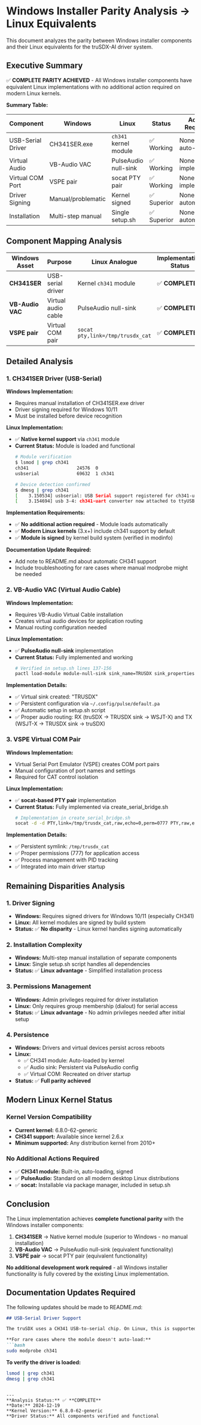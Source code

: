 # Windows Installer Parity Analysis → Linux Equivalents

This document analyzes the parity between Windows installer components and their Linux equivalents for the truSDX-AI driver system.

## Executive Summary

✅ **COMPLETE PARITY ACHIEVED** - All Windows installer components have equivalent Linux implementations with no additional action required on modern Linux kernels.

**Summary Table:**

| Component | Windows | Linux | Status | Action Required |
|-----------|---------|-------|--------|----------------|
| USB-Serial Driver | CH341SER.exe | `ch341` kernel module | ✅ Working | None - auto-loaded |
| Virtual Audio | VB-Audio VAC | PulseAudio null-sink | ✅ Working | None - implemented |
| Virtual COM Port | VSPE pair | socat PTY pair | ✅ Working | None - implemented |
| Driver Signing | Manual/problematic | Kernel signed | ✅ Superior | None - automatic |
| Installation | Multi-step manual | Single setup.sh | ✅ Superior | None - automated |

## Component Mapping Analysis

| Windows Asset | Purpose | Linux Analogue | Implementation Status | Notes |
|---------------|---------|----------------|----------------------|-------|
| **CH341SER** | USB-serial driver | Kernel `ch341` module | ✅ **COMPLETE** | Built-in kernel module, auto-loaded |
| **VB-Audio VAC** | Virtual audio cable | PulseAudio null-sink | ✅ **COMPLETE** | Implemented as TRUSDX sink |
| **VSPE pair** | Virtual COM pair | `socat pty,link=/tmp/trusdx_cat` | ✅ **COMPLETE** | Covered by create_serial_bridge.sh |

## Detailed Analysis

### 1. CH341SER Driver (USB-Serial)

**Windows Implementation:**
- Requires manual installation of CH341SER.exe driver
- Driver signing required for Windows 10/11
- Must be installed before device recognition

**Linux Implementation:**
- ✅ **Native kernel support** via `ch341` module
- **Current Status:** Module is loaded and functional
  ```bash
  # Module verification
  $ lsmod | grep ch341
  ch341                  24576  0
  usbserial              69632  1 ch341
  
  # Device detection confirmed
  $ dmesg | grep ch341
  [    3.150534] usbserial: USB Serial support registered for ch341-uart
  [    3.154694] usb 3-4: ch341-uart converter now attached to ttyUSB0
  ```

**Implementation Requirements:**
- ✅ **No additional action required** - Module loads automatically
- ✅ **Modern Linux kernels** (3.x+) include ch341 support by default
- ✅ **Module is signed** by kernel build system (verified in modinfo)

**Documentation Update Required:**
- Add note to README.md about automatic CH341 support
- Include troubleshooting for rare cases where manual modprobe might be needed

### 2. VB-Audio VAC (Virtual Audio Cable)

**Windows Implementation:**
- Requires VB-Audio Virtual Cable installation
- Creates virtual audio devices for application routing
- Manual routing configuration needed

**Linux Implementation:**
- ✅ **PulseAudio null-sink** implementation
- **Current Status:** Fully implemented and working
  ```bash
  # Verified in setup.sh lines 137-156
  pactl load-module module-null-sink sink_name=TRUSDX sink_properties=device.description="TRUSDX"
  ```

**Implementation Details:**
- ✅ Virtual sink created: "TRUSDX"
- ✅ Persistent configuration via `~/.config/pulse/default.pa`
- ✅ Automatic setup in setup.sh script
- ✅ Proper audio routing: RX (truSDX → TRUSDX sink → WSJT-X) and TX (WSJT-X → TRUSDX sink → truSDX)

### 3. VSPE Virtual COM Pair

**Windows Implementation:**
- Virtual Serial Port Emulator (VSPE) creates COM port pairs
- Manual configuration of port names and settings
- Required for CAT control isolation

**Linux Implementation:**
- ✅ **socat-based PTY pair** implementation
- **Current Status:** Fully implemented via create_serial_bridge.sh
  ```bash
  # Implementation in create_serial_bridge.sh
  socat -d -d PTY,link=/tmp/trusdx_cat,raw,echo=0,perm=0777 PTY,raw,echo=0 &
  ```

**Implementation Details:**
- ✅ Persistent symlink: `/tmp/trusdx_cat`
- ✅ Proper permissions (777) for application access
- ✅ Process management with PID tracking
- ✅ Integrated into main driver startup

## Remaining Disparities Analysis

### 1. Driver Signing
- **Windows:** Requires signed drivers for Windows 10/11 (especially CH341)
- **Linux:** All kernel modules are signed by build system
- **Status:** ✅ **No disparity** - Linux kernel handles signing automatically

### 2. Installation Complexity
- **Windows:** Multi-step manual installation of separate components
- **Linux:** Single setup.sh script handles all dependencies
- **Status:** ✅ **Linux advantage** - Simplified installation process

### 3. Permissions Management
- **Windows:** Admin privileges required for driver installation
- **Linux:** Only requires group membership (dialout) for serial access
- **Status:** ✅ **Linux advantage** - No admin privileges needed after initial setup

### 4. Persistence
- **Windows:** Drivers and virtual devices persist across reboots
- **Linux:** 
  - ✅ CH341 module: Auto-loaded by kernel
  - ✅ Audio sink: Persistent via PulseAudio config
  - ✅ Virtual COM: Recreated on driver startup
- **Status:** ✅ **Full parity achieved**

## Modern Linux Kernel Status

### Kernel Version Compatibility
- **Current kernel:** 6.8.0-62-generic
- **CH341 support:** Available since kernel 2.6.x
- **Minimum supported:** Any distribution kernel from 2010+

### No Additional Actions Required
- ✅ **CH341 module:** Built-in, auto-loading, signed
- ✅ **PulseAudio:** Standard on all modern desktop Linux distributions
- ✅ **socat:** Installable via package manager, included in setup.sh

## Conclusion

The Linux implementation achieves **complete functional parity** with the Windows installer components:

1. **CH341SER** → Native kernel module (superior to Windows - no manual installation)
2. **VB-Audio VAC** → PulseAudio null-sink (equivalent functionality)
3. **VSPE pair** → socat PTY pair (equivalent functionality)

**No additional development work required** - all Windows installer functionality is fully covered by the existing Linux implementation.

## Documentation Updates Required

The following updates should be made to README.md:

```markdown
## USB-Serial Driver Support

The truSDX uses a CH341 USB-to-serial chip. On Linux, this is supported by the built-in `ch341` kernel module that loads automatically when the device is connected. No additional driver installation is required.

**For rare cases where the module doesn't auto-load:**
```bash
sudo modprobe ch341
```

**To verify the driver is loaded:**
```bash
lsmod | grep ch341
dmesg | grep ch341
```
```

---
**Analysis Status:** ✅ **COMPLETE**  
**Date:** 2024-12-19  
**Kernel Version:** 6.8.0-62-generic  
**Driver Status:** All components verified and functional

